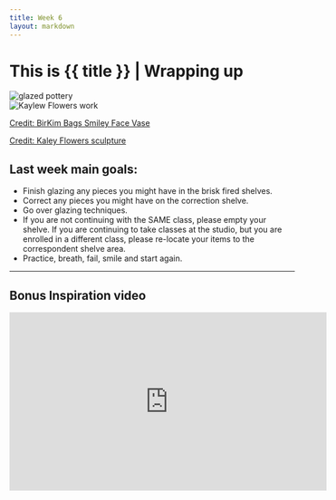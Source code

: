 ```yaml
---
title: Week 6
layout: markdown
---
```


# This is {{ title }} | Wrapping up

<div class="grid grid-cols-2 gap-4">
  <div>
     <img src="https://uploads-ssl.webflow.com/60057497a2c246269a55ccaa/60afe57b31ca6b32b323cd9e_Kim%20xxxxxx-p-500.jpeg"  class="w-screen" alt="glazed pottery">
  </div>
  <!-- ... -->
  <div>
    <img loading="lazy" src="http://superheromag.com/wp-content/uploads/IMG_0301.jpg" class="w-screen"  alt="Kaylew Flowers work"> 
  </div>

   <a href="https://www.diyartshop.com/product/ceramic-vase-43" class="hover:bg-orange-300 hover:underline text-base md:text-md cursor-pointer" target="_blank"> Credit: BirKim Bags Smiley Face Vase</a>
  
  <a href="https://kaleyflowers.com/" class="hover:bg-orange-300 hover:underline 
  text-base md:text-md
  cursor-pointer" target="_blank"> Credit: Kaley Flowers sculpture</a>
</div>

## Last week main goals:

- Finish glazing any pieces you might have in the brisk fired shelves.
- Correct any pieces you might have on the correction shelve.
- Go over glazing techniques.
- If you are not continuing with the SAME class, please empty your shelve. If you are continuing to take classes at the studio, but you are enrolled in a different class, please re-locate your items to the correspondent shelve area.
- Practice, breath, fail, smile and start again. 


---
## Bonus Inspiration video

<!-- <div class="grid grid-cols-2 gap-4"> -->

 <div class="aspect-w-16 aspect-h-9">
  <iframe 
  loading="lazy"
  width="560" height="315" src="https://www.youtube.com/embed/r9uNWxBpJuE" title="YouTube video player" frameborder="0" allow="accelerometer; autoplay; clipboard-write; encrypted-media; gyroscope; picture-in-picture" allowfullscreen></iframe>
</div>

<!-- </div> -->